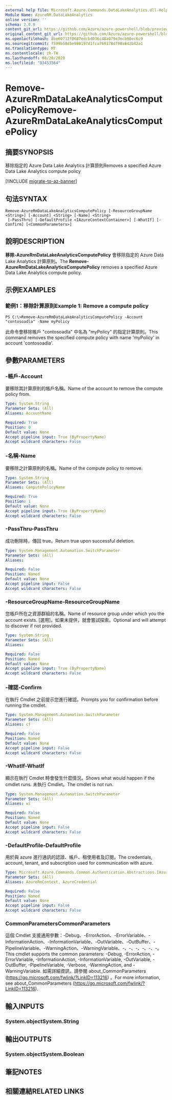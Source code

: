 ```yaml
---
external help file: Microsoft.Azure.Commands.DataLakeAnalytics.dll-Help.xml
Module Name: AzureRM.DataLakeAnalytics
online version: ''
schema: 2.0.0
content_git_url: https://github.com/Azure/azure-powershell/blob/preview/src/ResourceManager/DataLakeAnalytics/Commands.DataLakeAnalytics/help/Remove-AzureRmDataLakeAnalyticsComputePolicy.md
original_content_git_url: https://github.com/Azure/azure-powershell/blob/preview/src/ResourceManager/DataLakeAnalytics/Commands.DataLakeAnalytics/help/Remove-AzureRmDataLakeAnalyticsComputePolicy.md
ms.openlocfilehash: 8be60712f0687edcbd036c48a079e3ecb90ec6c9
ms.sourcegitcommit: f599b50d5e980197d1fca769378df90a842b42a1
ms.translationtype: MT
ms.contentlocale: zh-TW
ms.lasthandoff: 08/20/2020
ms.locfileid: "93453564"
---
```

# <span data-ttu-id="1ad80-101">Remove-AzureRmDataLakeAnalyticsComputePolicy</span><span class="sxs-lookup"><span data-stu-id="1ad80-101">Remove-AzureRmDataLakeAnalyticsComputePolicy</span></span>

## <span data-ttu-id="1ad80-102">摘要</span><span class="sxs-lookup"><span data-stu-id="1ad80-102">SYNOPSIS</span></span>
<span data-ttu-id="1ad80-103">移除指定的 Azure Data Lake Analytics 計算原則</span><span class="sxs-lookup"><span data-stu-id="1ad80-103">Removes a specified Azure Data Lake Analytics compute policy</span></span>

[!INCLUDE [migrate-to-az-banner](../../includes/migrate-to-az-banner.md)]

## <span data-ttu-id="1ad80-104">句法</span><span class="sxs-lookup"><span data-stu-id="1ad80-104">SYNTAX</span></span>

```
Remove-AzureRmDataLakeAnalyticsComputePolicy [-ResourceGroupName <String>] [-Account] <String> [-Name] <String>
 [-PassThru] [-DefaultProfile <IAzureContextContainer>] [-WhatIf] [-Confirm] [<CommonParameters>]
```

## <span data-ttu-id="1ad80-105">說明</span><span class="sxs-lookup"><span data-stu-id="1ad80-105">DESCRIPTION</span></span>
<span data-ttu-id="1ad80-106">**移除-AzureRmDataLakeAnalyticsComputePolicy** 會移除指定的 Azure Data Lake Analytics 計算原則。</span><span class="sxs-lookup"><span data-stu-id="1ad80-106">The **Remove-AzureRmDataLakeAnalyticsComputePolicy** removes a specified Azure Data Lake Analytics compute policy.</span></span>

## <span data-ttu-id="1ad80-107">示例</span><span class="sxs-lookup"><span data-stu-id="1ad80-107">EXAMPLES</span></span>

### <span data-ttu-id="1ad80-108">範例1：移除計算原則</span><span class="sxs-lookup"><span data-stu-id="1ad80-108">Example 1: Remove a compute policy</span></span>
```
PS C:\>Remove-AzureRmDataLakeAnalyticsComputePolicy -Account "contosoadla" -Name myPolicy
```

<span data-ttu-id="1ad80-109">此命令會移除帳戶 "contosoadla" 中名為 "myPolicy" 的指定計算原則。</span><span class="sxs-lookup"><span data-stu-id="1ad80-109">This command removes the specified compute policy with name 'myPolicy' in account 'contosoadla'.</span></span>

## <span data-ttu-id="1ad80-110">參數</span><span class="sxs-lookup"><span data-stu-id="1ad80-110">PARAMETERS</span></span>

### <span data-ttu-id="1ad80-111">-帳戶</span><span class="sxs-lookup"><span data-stu-id="1ad80-111">-Account</span></span>
<span data-ttu-id="1ad80-112">要移除其計算原則的帳戶名稱。</span><span class="sxs-lookup"><span data-stu-id="1ad80-112">Name of the account to remove the compute policy from.</span></span>

```yaml
Type: System.String
Parameter Sets: (All)
Aliases: AccountName

Required: True
Position: 0
Default value: None
Accept pipeline input: True (ByPropertyName)
Accept wildcard characters: False
```

### <span data-ttu-id="1ad80-113">-名稱</span><span class="sxs-lookup"><span data-stu-id="1ad80-113">-Name</span></span>
<span data-ttu-id="1ad80-114">要移除之計算原則的名稱。</span><span class="sxs-lookup"><span data-stu-id="1ad80-114">Name of the compute policy to remove.</span></span>

```yaml
Type: System.String
Parameter Sets: (All)
Aliases: ComputePolicyName

Required: True
Position: 1
Default value: None
Accept pipeline input: True (ByPropertyName)
Accept wildcard characters: False
```

### <span data-ttu-id="1ad80-115">-PassThru</span><span class="sxs-lookup"><span data-stu-id="1ad80-115">-PassThru</span></span>
<span data-ttu-id="1ad80-116">成功刪除時，傳回 true。</span><span class="sxs-lookup"><span data-stu-id="1ad80-116">Return true upon successful deletion.</span></span>

```yaml
Type: System.Management.Automation.SwitchParameter
Parameter Sets: (All)
Aliases: 

Required: False
Position: Named
Default value: None
Accept pipeline input: False
Accept wildcard characters: False
```

### <span data-ttu-id="1ad80-117">-ResourceGroupName</span><span class="sxs-lookup"><span data-stu-id="1ad80-117">-ResourceGroupName</span></span>
<span data-ttu-id="1ad80-118">您帳戶所在之資源群組的名稱。</span><span class="sxs-lookup"><span data-stu-id="1ad80-118">Name of resource group under which you the account exists.</span></span>
<span data-ttu-id="1ad80-119">[選用]，如果未提供，就會嘗試探索。</span><span class="sxs-lookup"><span data-stu-id="1ad80-119">Optional and will attempt to discover if not provided.</span></span>

```yaml
Type: System.String
Parameter Sets: (All)
Aliases: 

Required: False
Position: Named
Default value: None
Accept pipeline input: True (ByPropertyName)
Accept wildcard characters: False
```

### <span data-ttu-id="1ad80-120">-確認</span><span class="sxs-lookup"><span data-stu-id="1ad80-120">-Confirm</span></span>
<span data-ttu-id="1ad80-121">在執行 Cmdlet 之前提示您進行確認。</span><span class="sxs-lookup"><span data-stu-id="1ad80-121">Prompts you for confirmation before running the cmdlet.</span></span>

```yaml
Type: System.Management.Automation.SwitchParameter
Parameter Sets: (All)
Aliases: cf

Required: False
Position: Named
Default value: None
Accept pipeline input: False
Accept wildcard characters: False
```

### <span data-ttu-id="1ad80-122">-WhatIf</span><span class="sxs-lookup"><span data-stu-id="1ad80-122">-WhatIf</span></span>
<span data-ttu-id="1ad80-123">顯示在執行 Cmdlet 時會發生什麼情況。</span><span class="sxs-lookup"><span data-stu-id="1ad80-123">Shows what would happen if the cmdlet runs.</span></span>
<span data-ttu-id="1ad80-124">未執行 Cmdlet。</span><span class="sxs-lookup"><span data-stu-id="1ad80-124">The cmdlet is not run.</span></span>

```yaml
Type: System.Management.Automation.SwitchParameter
Parameter Sets: (All)
Aliases: wi

Required: False
Position: Named
Default value: None
Accept pipeline input: False
Accept wildcard characters: False
```

### <span data-ttu-id="1ad80-125">-DefaultProfile</span><span class="sxs-lookup"><span data-stu-id="1ad80-125">-DefaultProfile</span></span>
<span data-ttu-id="1ad80-126">用於與 azure 進行通訊的認證、帳戶、租使用者及訂閱。</span><span class="sxs-lookup"><span data-stu-id="1ad80-126">The credentials, account, tenant, and subscription used for communication with azure.</span></span>

```yaml
Type: Microsoft.Azure.Commands.Common.Authentication.Abstractions.IAzureContextContainer
Parameter Sets: (All)
Aliases: AzureRmContext, AzureCredential

Required: False
Position: Named
Default value: None
Accept pipeline input: False
Accept wildcard characters: False
```

### <span data-ttu-id="1ad80-127">CommonParameters</span><span class="sxs-lookup"><span data-stu-id="1ad80-127">CommonParameters</span></span>
<span data-ttu-id="1ad80-128">這個 Cmdlet 支援通用參數：-Debug、-ErrorAction、-ErrorVariable、-InformationAction、-InformationVariable、-OutVariable、-OutBuffer、-PipelineVariable、-WarningAction、-WarningVariable、-、-、-、-、-、-。</span><span class="sxs-lookup"><span data-stu-id="1ad80-128">This cmdlet supports the common parameters: -Debug, -ErrorAction, -ErrorVariable, -InformationAction, -InformationVariable, -OutVariable, -OutBuffer, -PipelineVariable, -Verbose, -WarningAction, and -WarningVariable.</span></span> <span data-ttu-id="1ad80-129">如需詳細資訊，請參閱 about_CommonParameters (https://go.microsoft.com/fwlink/?LinkID=113216) 。</span><span class="sxs-lookup"><span data-stu-id="1ad80-129">For more information, see about_CommonParameters (https://go.microsoft.com/fwlink/?LinkID=113216).</span></span>

## <span data-ttu-id="1ad80-130">輸入</span><span class="sxs-lookup"><span data-stu-id="1ad80-130">INPUTS</span></span>

### <span data-ttu-id="1ad80-131">System.object</span><span class="sxs-lookup"><span data-stu-id="1ad80-131">System.String</span></span>

## <span data-ttu-id="1ad80-132">輸出</span><span class="sxs-lookup"><span data-stu-id="1ad80-132">OUTPUTS</span></span>

### <span data-ttu-id="1ad80-133">System.object</span><span class="sxs-lookup"><span data-stu-id="1ad80-133">System.Boolean</span></span>

## <span data-ttu-id="1ad80-134">筆記</span><span class="sxs-lookup"><span data-stu-id="1ad80-134">NOTES</span></span>

## <span data-ttu-id="1ad80-135">相關連結</span><span class="sxs-lookup"><span data-stu-id="1ad80-135">RELATED LINKS</span></span>

